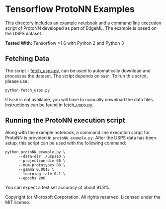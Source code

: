 # Tensorflow ProtoNN Examples

This directory includes an example notebook and a command line execution script
of ProtoNN developed as part of EdgeML. The example is based on the USPS dataset.

**Tested With:** Tensorflow >1.6 with Python 2 and Python 3

## Fetching Data

The script - [fetch_usps.py](fetch_usps.py), can be used to  automatically
download and processes the dataset. The script depends on `bash`.
 To run this script, please use:

    python fetch_usps.py

If `bash` is not available, you will have to manually download the data files. 
Instructions can be found in [fetch_usps.py](fetch_usps.py).

## Running the ProtoNN execution script

Along with the example notebook, a command line execution script for ProtoNN is
provided in `protoNN_example.py`. After the USPS data has been setup, this
script can be used with the following command:

```
python protoNN_example.py \
      --data-dir ./usps10 \
      --projection-dim 60 \
      --num-prototypes 80 \
      --gamma 0.0015 \
      --learning-rate 0.1 \
      --epochs 200
```

You can expect a test set accuracy of about 91.8%.

Copyright (c) Microsoft Corporation. All rights reserved. 
Licensed under the MIT license.
